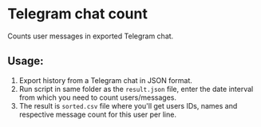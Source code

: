 # Telegram chat count
 Counts user messages in exported Telegram chat.
 
 ## Usage:
 1. Export history from a Telegram chat in JSON format.
 2. Run script in same folder as the `result.json` file, enter the date interval from which you need to count users/messages.
 3. The result is `sorted.csv` file where you'll get users IDs, names and respective message count for this user per line.
